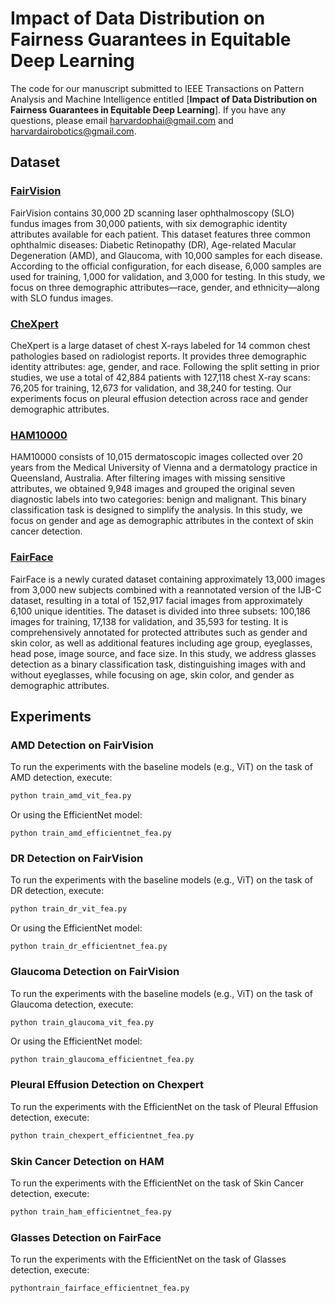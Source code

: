 # Impact of Data Distribution on Fairness Guarantees in Equitable Deep Learning

The code for our manuscript submitted to IEEE Transactions on Pattern Analysis and Machine Intelligence entitled [**Impact of Data Distribution on Fairness Guarantees in Equitable Deep Learning**]. If you have any questions, please email <harvardophai@gmail.com> and <harvardairobotics@gmail.com>.

## Dataset

### [FairVision](https://ophai.hms.harvard.edu/datasets/harvard-fairvision30k)
FairVision contains 30,000 2D scanning laser ophthalmoscopy (SLO) fundus images from 30,000 patients, with six demographic identity attributes available for each patient. This dataset features three common ophthalmic diseases: Diabetic Retinopathy (DR), Age-related Macular Degeneration (AMD), and Glaucoma, with 10,000 samples for each disease. According to the official configuration, for each disease, 6,000 samples are used for training, 1,000 for validation, and 3,000 for testing. In this study, we focus on three demographic attributes—race, gender, and ethnicity—along with SLO fundus images.

### [CheXpert](https://stanfordmlgroup.github.io/competitions/chexpert/)
CheXpert is a large dataset of chest X-rays labeled for 14 common chest pathologies based on radiologist reports. It provides three demographic identity attributes: age, gender, and race. Following the split setting in prior studies, we use a total of 42,884 patients with 127,118 chest X-ray scans: 76,205 for training, 12,673 for validation, and 38,240 for testing. Our experiments focus on pleural effusion detection across race and gender demographic attributes.

### [HAM10000](https://dataverse.harvard.edu/dataset.xhtml?persistentId=doi:10.7910/DVN/DBW86T)
HAM10000 consists of 10,015 dermatoscopic images collected over 20 years from the Medical University of Vienna and a dermatology practice in Queensland, Australia. After filtering images with missing sensitive attributes, we obtained 9,948 images and grouped the original seven diagnostic labels into two categories: benign and malignant. This binary classification task is designed to simplify the analysis. In this study, we focus on gender and age as demographic attributes in the context of skin cancer detection.

### [FairFace](https://chalearnlap.cvc.uab.cat/dataset/36/description/)
FairFace is a newly curated dataset containing approximately 13,000 images from 3,000 new subjects combined with a reannotated version of the IJB-C dataset, resulting in a total of 152,917 facial images from approximately 6,100 unique identities. The dataset is divided into three subsets: 100,186 images for training, 17,138 for validation, and 35,593 for testing. It is comprehensively annotated for protected attributes such as gender and skin color, as well as additional features including age group, eyeglasses, head pose, image source, and face size. In this study, we address glasses detection as a binary classification task, distinguishing images with and without eyeglasses, while focusing on age, skin color, and gender as demographic attributes.

## Experiments

### AMD Detection on FairVision
To run the experiments with the baseline models (e.g., ViT) on the task of AMD detection, execute:
```bash
python train_amd_vit_fea.py
```
Or using the EfficientNet model:
```
python train_amd_efficientnet_fea.py
```

### DR Detection on FairVision
To run the experiments with the baseline models (e.g., ViT) on the task of DR detection, execute:
```bash
python train_dr_vit_fea.py
```
Or using the EfficientNet model:
```
python train_dr_efficientnet_fea.py
```

### Glaucoma Detection on FairVision
To run the experiments with the baseline models (e.g., ViT) on the task of Glaucoma detection, execute:
```bash
python train_glaucoma_vit_fea.py
```
Or using the EfficientNet model:
```
python train_glaucoma_efficientnet_fea.py
```

### Pleural Effusion Detection on Chexpert
To run the experiments with the EfficientNet on the task of Pleural Effusion detection, execute:
```bash
python train_chexpert_efficientnet_fea.py
```

### Skin Cancer Detection on HAM
To run the experiments with the EfficientNet on the task of Skin Cancer detection, execute:
```bash
python train_ham_efficientnet_fea.py
```

### Glasses Detection on FairFace
To run the experiments with the EfficientNet on the task of Glasses detection, execute:
```bash
pythontrain_fairface_efficientnet_fea.py
```

